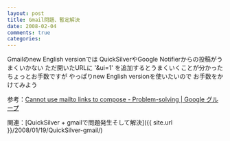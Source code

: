 ```yaml
---
layout: post
title: Gmail問題、暫定解決
date: 2008-02-04
comments: true
categories:
---
```



Gmailのnew English versionでは
QuickSilverやGoogle Notifierからの投稿がうまくいかない
ただ開いたURLに '&ui=1' を追加するとうまくいくことが分かった
ちょっとお手数ですが
やっぱりnew English versionを使いたいので
お手数をかけてみよう

参考：[Cannot use mailto links to compose - Problem-solving | Google グループ](http://groups.google.to/group/Gmail-Problem-solving/msg/deaa183694ac82d8)

関連：[QuickSilver + gmailで問題発生そして解決]({{ site.url }}/2008/01/19/QuickSilver-gmail/)
